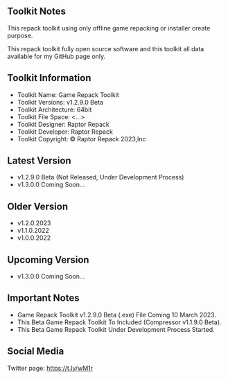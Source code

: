 Toolkit Notes
-----------------------------------------------

This repack toolkit using only offline game repacking or installer create purpose.

This repack toolkit fully open source software and this toolkit all data available for my GitHub page only.

Toolkit Information
-----------------------------------------------
- Toolkit Name: Game Repack Toolkit
- Toolkit Versions: v1.2.9.0 Beta
- Toolkit Architecture: 64bit
- Toolkit File Space: <...>
- Toolkit Designer: Raptor Repack
- Toolkit Developer: Raptor Repack
- Toolkit Copyright: © Raptor Repack 2023,Inc

Latest Version
-----------------------------------------------
- v1.2.9.0 Beta (Not Released, Under Development Process)
- v1.3.0.0 Coming Soon...

Older Version
-----------------------------------------------
- v1.2.0.2023
- v1.1.0.2022
- v1.0.0.2022

Upcoming Version
-----------------------------------------------
- v1.3.0.0 Coming Soon...

Important Notes
-----------------------------------------------
- Game Repack Toolkit v1.2.9.0 Beta (.exe) File Coming 10 March 2023.
- This Beta Game Repack Toolkit To Included (Compressor v1.1.9.0 Beta).
- This Beta Game Repack Toolkit Under Development Process Started.

Social Media
-----------------------------------------------
Twitter page: https://t.ly/wM1r
